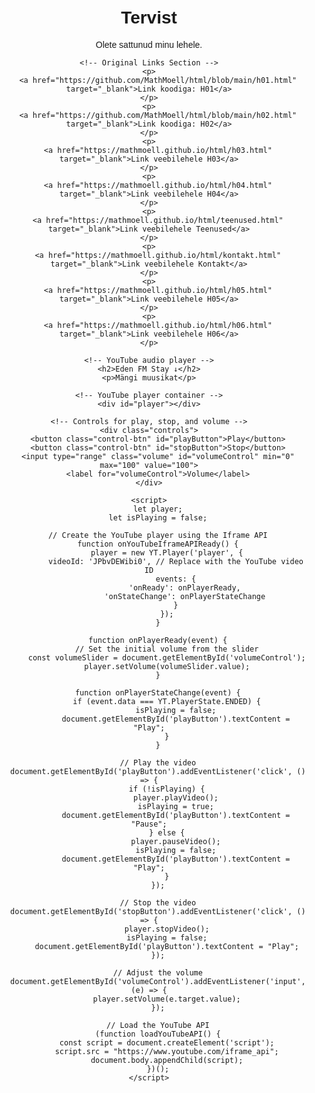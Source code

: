 <!DOCTYPE html>
<html lang="en">
<head>
    <meta charset="UTF-8">
    <meta name="viewport" content="width=device-width, initial-scale=1.0">
    <title>My GitHub Page</title>
    <!-- Link to the CSS file -->
    <link rel="stylesheet" href="styles.css">
    <style>
        body {
            font-family: Arial, sans-serif;
            text-align: center;
            padding: 20px;
        }
        #player {
            width: 560px;
            height: 315px;
            display: none;
        }
        .controls {
            margin-top: 20px;
        }
        .control-btn {
            margin: 5px;
        }
        .volume {
            width: 200px;
        }
    </style>
</head>
<body>
    <h1>Tervist</h1>
    <p>Olete sattunud minu lehele.</p>

    <!-- Original Links Section -->
    <p>
        <a href="https://github.com/MathMoell/html/blob/main/h01.html" target="_blank">Link koodiga: H01</a>
    </p>
    <p>
        <a href="https://github.com/MathMoell/html/blob/main/h02.html" target="_blank">Link koodiga: H02</a>
    </p>
    <p>
        <a href="https://mathmoell.github.io/html/h03.html" target="_blank">Link veebilehele H03</a>
    </p>
    <p>
        <a href="https://mathmoell.github.io/html/h04.html" target="_blank">Link veebilehele H04</a>
    </p>
    <p>
        <a href="https://mathmoell.github.io/html/teenused.html" target="_blank">Link veebilehele Teenused</a>
    </p>
    <p>
        <a href="https://mathmoell.github.io/html/kontakt.html" target="_blank">Link veebilehele Kontakt</a>
    </p>
    <p>
        <a href="https://mathmoell.github.io/html/h05.html" target="_blank">Link veebilehele H05</a>
    </p>
    <p>
        <a href="https://mathmoell.github.io/html/h06.html" target="_blank">Link veebilehele H06</a>
    </p>

    <!-- YouTube audio player -->
    <h2>Eden FM Stay ↓</h2>
    <p>Mängi muusikat</p>
    
    <!-- YouTube player container -->
    <div id="player"></div>

    <!-- Controls for play, stop, and volume -->
    <div class="controls">
        <button class="control-btn" id="playButton">Play</button>
        <button class="control-btn" id="stopButton">Stop</button>
        <input type="range" class="volume" id="volumeControl" min="0" max="100" value="100">
        <label for="volumeControl">Volume</label>
    </div>

    <script>
        let player;
        let isPlaying = false;

        // Create the YouTube player using the Iframe API
        function onYouTubeIframeAPIReady() {
            player = new YT.Player('player', {
                videoId: 'JPbvDEWibi0', // Replace with the YouTube video ID
                events: {
                    'onReady': onPlayerReady,
                    'onStateChange': onPlayerStateChange
                }
            });
        }

        function onPlayerReady(event) {
            // Set the initial volume from the slider
            const volumeSlider = document.getElementById('volumeControl');
            player.setVolume(volumeSlider.value);
        }

        function onPlayerStateChange(event) {
            if (event.data === YT.PlayerState.ENDED) {
                isPlaying = false;
                document.getElementById('playButton').textContent = "Play";
            }
        }

        // Play the video
        document.getElementById('playButton').addEventListener('click', () => {
            if (!isPlaying) {
                player.playVideo();
                isPlaying = true;
                document.getElementById('playButton').textContent = "Pause";
            } else {
                player.pauseVideo();
                isPlaying = false;
                document.getElementById('playButton').textContent = "Play";
            }
        });

        // Stop the video
        document.getElementById('stopButton').addEventListener('click', () => {
            player.stopVideo();
            isPlaying = false;
            document.getElementById('playButton').textContent = "Play";
        });

        // Adjust the volume
        document.getElementById('volumeControl').addEventListener('input', (e) => {
            player.setVolume(e.target.value);
        });

        // Load the YouTube API
        (function loadYouTubeAPI() {
            const script = document.createElement('script');
            script.src = "https://www.youtube.com/iframe_api";
            document.body.appendChild(script);
        })();
    </script>
</body>
</html>
